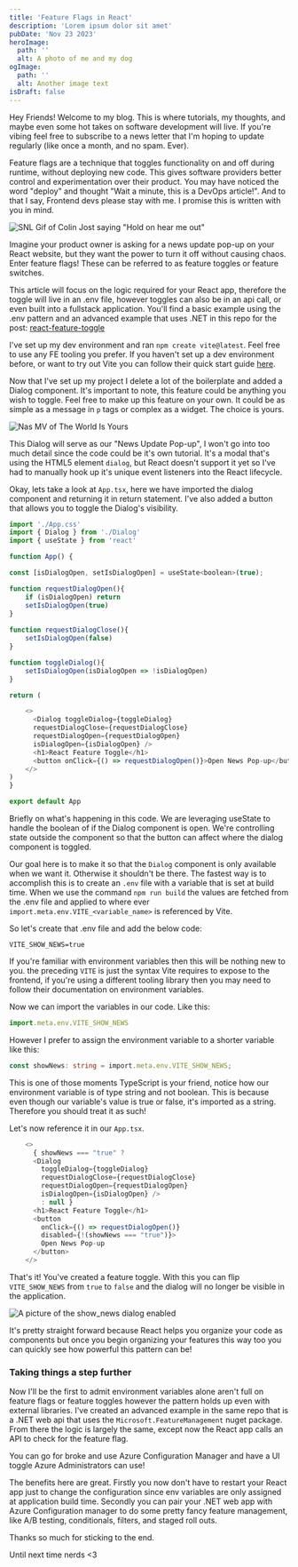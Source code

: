 ```yaml
---
title: 'Feature Flags in React'
description: 'Lorem ipsum dolor sit amet'
pubDate: 'Nov 23 2023'
heroImage:
  path: ''
  alt: A photo of me and my dog
ogImage:
  path: ''
  alt: Another image text
isDraft: false
---
```


Hey Friends! Welcome to my blog. This is where tutorials, my thoughts, and maybe even some hot takes on software development will live. If you're vibing feel free to subscribe to a news letter that I'm hoping to update regularly (like once a month, and no spam. Ever).

Feature flags are a technique that toggles functionality on and off during runtime, without deploying new code. This gives software providers better control and experimentation over their product. You may have noticed the word "deploy" and thought "Wait a minute, this is a DevOps article!". And to that I say, Frontend devs please stay with me. I promise this is written with you in mind. 

![SNL Gif of Colin Jost saying "Hold on hear me out"](https://media.giphy.com/media/hI6uBmyjpqQR2tJ3qO/giphy.gif)


Imagine your product owner is asking for a news update pop-up on your React website, but they want the power to turn it off without causing chaos. Enter feature flags! These can be referred to as feature toggles or feature switches.

This article will focus on the logic required for your React app, therefore the toggle will live in an .env file, however toggles can also be in an api call, or even built into a fullstack application. You'll find a basic example using the .env pattern and an advanced example that uses .NET in this repo for the post: [react-feature-toggle](https://github.com/jordattebayo/react-feature-toggle)

I've set up my dev environment and ran `npm create vite@latest`. Feel free to use any FE tooling you prefer. If you haven't set up a dev environment before, or want to try out Vite you can follow their quick start guide [here](https://vitejs.dev/guide/). 

Now that I've set up my project I delete a lot of the boilerplate and added a Dialog component. It's important to note, this feature could be anything you wish to toggle. Feel free to make up this feature on your own. It could be as simple as a message in `p` tags or complex as a widget. The choice is yours.

![Nas MV of The World Is Yours](https://media.giphy.com/media/AB8NHu6NUo15FfbFyu/giphy.gif) 

This Dialog will serve as our "News Update Pop-up", I won't go into too much detail since the code could be it's own tutorial. It's a modal that's using the HTML5 element `dialog`, but React doesn't support it yet so I've had to manually hook up it's unique event listeners into the React lifecycle. 

Okay, lets take a look at `App.tsx`, here we have imported the dialog component and returning it in return statement. I've also added a button that allows you to toggle the Dialog's visibility. 

```javascript
import './App.css'
import { Dialog } from './Dialog'
import { useState } from 'react'

function App() {

const [isDialogOpen, setIsDialogOpen] = useState<boolean>(true);

function requestDialogOpen(){
	if (isDialogOpen) return
	setIsDialogOpen(true)
}
  
function requestDialogClose(){
	setIsDialogOpen(false)
}

function toggleDialog(){
	setIsDialogOpen(isDialogOpen => !isDialogOpen)
}

return (

    <>
      <Dialog toggleDialog={toggleDialog} 
      requestDialogClose={requestDialogClose} 
      requestDialogOpen={requestDialogOpen} 
      isDialogOpen={isDialogOpen} />
      <h1>React Feature Toggle</h1>
      <button onClick={() => requestDialogOpen()}>Open News Pop-up</button>
    </>
)
}

export default App
```

Briefly on what's happening in this code. We are leveraging useState to handle the boolean of if the Dialog component is open. We're controlling state outside the component so that the button can affect where the dialog component is toggled.

Our goal here is to make it so that the `Dialog` component is only available when we want it. Otherwise it shouldn't be there. The fastest way is to accomplish this is to create an `.env` file with a variable that is set at build time. When we use the command `npm run build` the values are fetched from the .env file and applied to where ever `import.meta.env.VITE_<variable_name>` is referenced by Vite.

So let's create that .env file and add the below code:

```plaintext
VITE_SHOW_NEWS=true
```

If you're familiar with environment variables then this will be nothing new to you. the preceding `VITE` is just the syntax Vite requires to expose to the frontend, if you're using a different tooling library then you may need to follow their documentation on environment variables. 

Now we can import the variables in our code. Like this:
```javascript
import.meta.env.VITE_SHOW_NEWS
```

However I prefer to assign the environment variable to a shorter variable like this:
```typescript
const showNews: string = import.meta.env.VITE_SHOW_NEWS;
```

This is one of those moments TypeScript is your friend, notice how our environment variable is of type string and not boolean. This is because even though our variable's value is true or false, it's imported as a string. Therefore you should treat it as such! 

Let's now reference it in our `App.tsx`.

```javascript
    <>
      { showNews === "true" ? 
      <Dialog 
        toggleDialog={toggleDialog} 
        requestDialogClose={requestDialogClose} 
        requestDialogOpen={requestDialogOpen} 
        isDialogOpen={isDialogOpen} /> 
        : null }
      <h1>React Feature Toggle</h1>
      <button 
        onClick={() => requestDialogOpen()} 
        disabled={!(showNews === "true")}>
        Open News Pop-up
      </button>
    </>
```

That's it! You've created a feature toggle. With this you can flip `VITE_SHOW_NEWS` from `true` to `false` and the dialog will no longer be visible in the application.

![A picture of the show_news dialog enabled](/posts/react-feature-toggle/news_flash.gif)

It's pretty straight forward because React helps you organize your code as components but once you begin organizing your features this way too you can quickly see how powerful this pattern can be! 

### Taking things a step further

Now I'll be the first to admit environment variables alone aren't full on feature flags or feature toggles however the pattern holds up even with external libraries. I've created an advanced example in the same repo that is a .NET web api that uses the `Microsoft.FeatureManagement` nuget package. From there the logic is largely the same, except now the React app calls an API to check for the feature flag.

You can go for broke and use Azure Configuration Manager and have a UI toggle Azure Administrators can use! 

The benefits here are great. Firstly you now don't have to restart your React app just to change the configuration since env variables are only assigned at application build time. Secondly you can pair your .NET web app with Azure Configuration manager to do some pretty fancy feature management, like A/B testing, conditionals, filters, and staged roll outs.

Thanks so much for sticking to the end. 

Until next time nerds <3